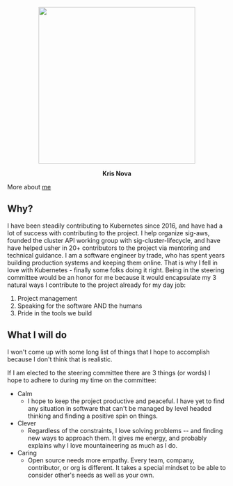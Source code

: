 <p align="center"><img src="http://www.nivenly.com/wp-content/uploads/2018/09/kris-red-dress-ice-tools-glacier.jpg" width="360"></p>
<p align="center"><b>Kris Nova</b></p>

More about [me](https://github.com/kris-nova/me)

## Why?

I have been steadily contributing to Kubernetes since 2016, and have had a lot of success with contributing to the project.
I help organize sig-aws, founded the cluster API working group with sig-cluster-lifecycle, and have have helped usher in 20+ contributors to the project via mentoring and technical guidance.
I am a software engineer by trade, who has spent years building production systems and keeping them online. That is why I fell in love with Kubernetes - finally some folks doing it right.
Being in the steering committee would be an honor for me because it would encapsulate my 3 natural ways I contribute to the project already for my day job:

1) Project management
2) Speaking for the software AND the humans
3) Pride in the tools we build

## What I will do

I won't come up with some long list of things that I hope to accomplish because I don't think that is realistic.

If I am elected to the steering committee there are 3 things (or words) I hope to adhere to during my time on the committee:

- Calm
   - I hope to keep the project productive and peaceful. I have yet to find any situation in software that can't be managed by level headed thinking and finding a positive spin on things.
- Clever
   - Regardless of the constraints, I love solving problems -- and finding new ways to approach them. It gives me energy, and probably explains why I love mountaineering as much as I do.
- Caring
   - Open source needs more empathy. Every team, company, contributor, or org is different. It takes a special mindset to be able to consider other's needs as well as your own.
